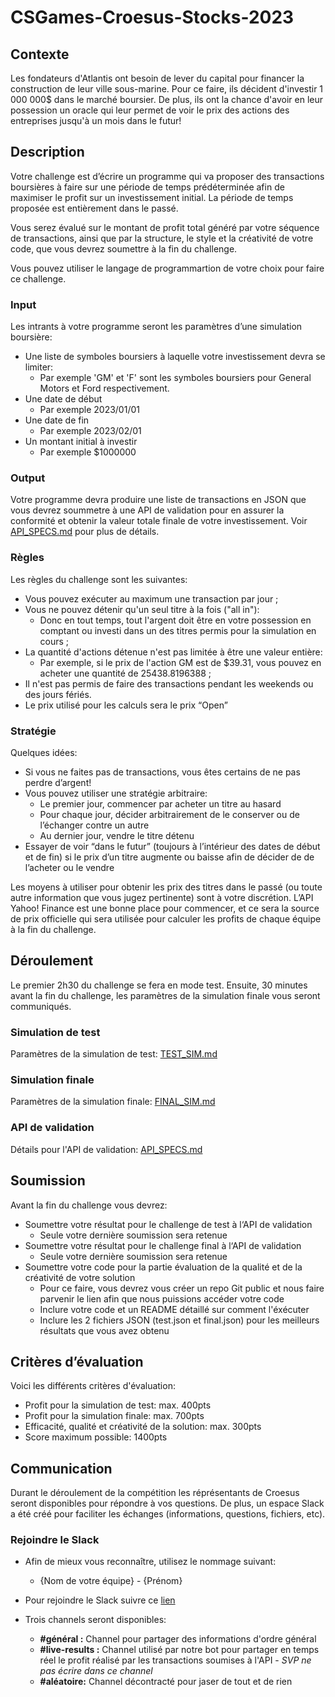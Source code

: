 # CSGames-Croesus-Stocks-2023

## Contexte
Les fondateurs d'Atlantis ont besoin de lever du capital pour financer la construction de leur ville sous-marine. 
Pour ce faire, ils décident d'investir 1 000 000$ dans le marché boursier.
De plus, ils ont la chance d'avoir en leur possession un oracle qui leur permet de voir le prix des actions des entreprises jusqu'à un mois dans le futur! 

## Description
Votre challenge est d’écrire un programme qui va proposer des transactions boursières à faire sur une période de temps prédéterminée afin de maximiser le profit sur un investissement initial. La période de temps proposée est entièrement dans le passé.

Vous serez évalué sur le montant de profit total généré par votre séquence de transactions, ainsi que par la structure, le style et la créativité de votre code, que vous devrez soumettre à la fin du challenge.

Vous pouvez utiliser le langage de programmartion de votre choix pour faire ce challenge. 

### Input
Les intrants à votre programme seront les paramètres d’une simulation boursière:
- Une liste de symboles boursiers à laquelle votre investissement devra se limiter:
  - Par exemple 'GM' et 'F' sont les symboles boursiers pour General Motors et Ford respectivement.
- Une date de début
  - Par exemple 2023/01/01
- Une date de fin
  - Par exemple 2023/02/01
- Un montant initial à investir
  - Par exemple $1000000

### Output
Votre programme devra produire une liste de transactions en JSON que vous devrez soummetre à une API de validation pour en assurer la conformité et obtenir la valeur totale finale de votre investissement. Voir [API_SPECS.md](./API_SPECS.md) pour plus de détails.

### Règles
Les règles du challenge sont les suivantes:
- Vous pouvez exécuter au maximum une transaction par jour ;
- Vous ne pouvez détenir qu'un seul titre à la fois ("all in"):
  - Donc en tout temps, tout l'argent doit être en votre possession en comptant ou investi dans un des titres permis pour la simulation en cours ;
- La quantité d'actions détenue n'est pas limitée à être une valeur entière:
  - Par exemple, si le prix de l'action GM est de $39.31, vous pouvez en acheter une quantité de 25438.8196388 ;
- Il n'est pas permis de faire des transactions pendant les weekends ou des jours fériés.
- Le prix utilisé pour les calculs sera le prix “Open”

### Stratégie
Quelques idées:
- Si vous ne faites pas de transactions, vous êtes certains de ne pas perdre d’argent!
- Vous pouvez utiliser une stratégie arbitraire:
  - Le premier jour, commencer par acheter un titre au hasard 
  - Pour chaque jour, décider arbitrairement de le conserver ou de l’échanger contre un autre
  - Au dernier jour, vendre le titre détenu
- Essayer de voir “dans le futur” (toujours à l’intérieur des dates de début et de fin) si le prix d’un titre augmente ou baisse afin de décider de de l’acheter ou le vendre

Les moyens à utiliser pour obtenir les prix des titres dans le passé (ou toute autre information que vous jugez pertinente) sont à votre discrétion. L’API Yahoo! Finance est une bonne place pour commencer, et ce sera la source de prix officielle qui sera utilisée pour calculer les profits de chaque équipe à la fin du challenge.

## Déroulement
Le premier 2h30 du challenge se fera en mode test. Ensuite, 30 minutes avant la fin du challenge, les paramètres de la simulation finale vous seront communiqués.

### Simulation de test
Paramètres de la simulation de test: [TEST_SIM.md](./TEST_SIM.md)

### Simulation finale
Paramètres de la simulation finale: [FINAL_SIM.md](./FINAL_SIM.md)

### API de validation
Détails pour l'API de validation: [API_SPECS.md](./API_SPECS.md)

## Soumission
Avant la fin du challenge vous devrez:
- Soumettre votre résultat pour le challenge de test à l‘API de validation
  - Seule votre dernière soumission sera retenue
- Soumettre votre résultat pour le challenge final à l‘API de validation
  - Seule votre dernière soumission sera retenue
- Soumettre votre code pour la partie évaluation de la qualité et de la créativité de votre solution
  - Pour ce faire, vous devrez vous créer un repo Git public et nous faire parvenir le lien afin que nous puissions accéder votre code
  - Inclure votre code et un README détaillé sur comment l'éxécuter
  - Inclure les 2 fichiers JSON (test.json et final.json) pour les meilleurs résultats que vous avez obtenu

## Critères d’évaluation
Voici les différents critères d'évaluation:
- Profit pour la simulation de test:                max.  400pts
- Profit pour la simulation finale:                 max.  700pts
- Efficacité, qualité et créativité de la solution:	max.  300pts
- Score maximum possible:                                1400pts

## Communication
Durant le déroulement de la compétition les réprésentants de Croesus seront disponibles pour répondre à vos questions. De plus, un espace Slack a été créé pour faciliter les échanges (informations, questions, fichiers, etc). 

### Rejoindre le Slack
* Afin de mieux vous reconnaître, utilisez le nommage suivant:
  * {Nom de votre équipe} - {Prénom}

* Pour rejoindre le Slack suivre ce [lien](https://join.slack.com/t/csgames-croesus/shared_invite/zt-1r1kckfo4-D70Y3lJgArNnve0wxGrmFQ) 
* Trois channels seront disponibles:
  * __#général :__ Channel pour partager des informations d'ordre général
  * __#live-results :__  Channel utilisé par notre bot pour partager en temps réel le profit réalisé par les transactions soumises à l'API - _SVP ne pas écrire dans ce channel_
  * __#aléatoire:__ Channel décontracté pour jaser de tout et de rien
